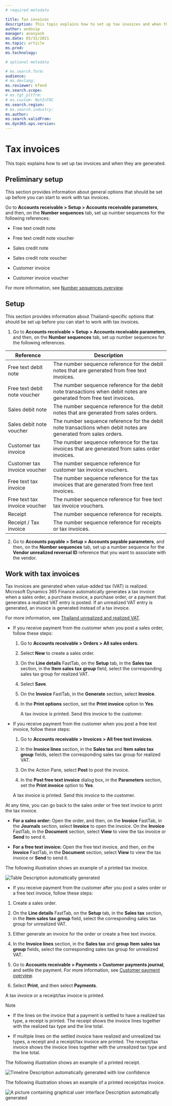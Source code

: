 ```yaml
---
# required metadata

title: Tax invoices
description: This topic explains how to set up tax invoices and when they are generated.
author: andosip
manager: anasyash
ms.date: 03/31/2021
ms.topic: article
ms.prod:
ms.technology: 

# optional metadata

# ms.search.form:
audience: 
# ms.devlang: 
ms.reviewer: kfend
ms.search.scope:
# ms.tgt_pltfrm: 
# ms.custom: NotInTOC
ms.search.region: 
# ms.search.industry:
ms.author: 
ms.search.validFrom: 
ms.dyn365.ops.version:
---
```


# Tax invoices

This topic explains how to set up tax invoices and when they are
generated.

## Preliminary setup

This section provides information about general options that should be
set up before you can start to work with tax invoices.

Go to **Accounts receivable &gt; Setup &gt; Accounts receivable
parameters**, and then, on the **Number sequences** tab, set up number
sequences for the following references:

-   Free text credit note

-   Free text credit note voucher

-   Sales credit note

-   Sales credit note voucher

-   Customer invoice

-   Customer invoice voucher

For more information, see [Number sequences overview](https://docs.microsoft.com/dynamics365/fin-ops-core/fin-ops/organization-administration/number-sequence-overview).

## Setup

This section provides information about Thailand-specific options that
should be set up before you can start to work with tax invoices.

1.  Go to **Accounts receivable &gt; Setup &gt; Accounts receivable
    parameters**, and then, on the **Number sequences** tab, set up
    number sequences for the following references.

| **Reference** | **Description** |
|-------------------------|-------------------------|
| Free text debit note | The number sequence reference for the debit notes that are generated from free text invoices. |
| Free text debit note voucher | The number sequence reference for the debit note transactions when debit notes are generated from free text invoices. |
| Sales debit note | The number sequence reference for the debit notes that are generated from sales orders. |
| Sales debit note voucher | The number sequence reference for the debit note transactions when debit notes are generated from sales orders. |
| Customer tax invoice | The number sequence reference for the tax invoices that are generated from sales order invoices. |
| Customer tax invoice voucher | The number sequence reference for customer tax invoice vouchers. |
| Free text tax invoice | The number sequence reference for the tax invoices that are generated from free text invoices. |
| Free text tax invoice voucher | The number sequence reference for free text tax invoice vouchers. |
| Receipt | The number sequence reference for receipts. |
| Receipt / Tax invoice | The number sequence reference for receipts or tax invoices. |


2.  Go to **Accounts payable &gt; Setup &gt; Accounts payable
    parameters**, and then, on the **Number sequences** tab, set up a
    number sequence for the **Vendor unrealized reversal ID** reference
    that you want to associate with the vendor.

## Work with tax invoices

Tax invoices are generated when value-added tax (VAT) is realized.
Microsoft Dynamics 365 Finance automatically generates a tax invoice
when a sales order, a purchase invoice, a purchase order, or a payment
that generates a realized VAT entry is posted. If an unrealized VAT
entry is generated, an invoice is generated instead of a tax invoice.

For more information, see [Thailand unrealized and realized VAT](\apac-tha-unrealized-vat.md).

-   If you receive payment from the customer when you post a sales
    order, follow these steps:

    1.  Go to **Accounts receivable &gt; Orders &gt; All sales orders**.

    2.  Select **New** to create a sales order.

    3.  On the **Line details** FastTab, on the **Setup** tab, in the
 **Sales tax** section, in the **Item sales tax** **group**
        field, select the corresponding sales tax group for realized
        VAT.

    4.  Select **Save**.

    5.  On the **Invoice** FastTab, in the **Generate** section, select
 **Invoice**.

    6.  In the **Print options** section, set the **Print invoice**
        option to **Yes**.

        A tax invoice is printed. Send this invoice to the customer.

-   If you receive payment from the customer when you post a free text
    invoice, follow these steps:

    1.  Go to **Accounts receivable &gt; Invoices &gt; All free text
    invoices**.

    2.  In the **Invoice lines** section, in the **Sales tax** and **Item
    sales tax** **group** fields, select the corresponding sales tax
    group for realized VAT.

    3.  On the Action Pane, select **Post** to post the invoice.

    4.  In the **Post free text invoice** dialog box, in the **Parameters**
    section, set the **Print invoice** option to **Yes**.

    A tax invoice is printed. Send this invoice to the customer.

At any time, you can go back to the sales order or free text invoice
to print the tax invoice.

- **For a sales order:** Open the order, and then, on the **Invoice**
    FastTab, in the **Journals** section, select **Invoice** to open the
    invoice. On the **Invoice** FastTab, in the **Document** section,
    select **View** to view the tax invoice or **Send** to send it.

- **For a free text invoice:** Open the free text invoice, and then,
    on the **Invoice** FastTab, in the **Document** section, select
 **View** to view the tax invoice or **Send** to send it.

The following illustration shows an example of a printed tax invoice.

![Table Description automatically generated](media/apac-tha-tax-invoices-tax-invoice.png)

-   If you receive payment from the customer after you post a sales
    order or a free text invoice, follow these steps:

1.  Create a sales order.

2.  On the **Line details** FastTab, on the **Setup** tab, in the
 **Sales tax** section, in the **Item sales tax** **group** field,
    select the corresponding sales tax group for unrealized VAT.

3.  Either generate an invoice for the order or create a free text
    invoice.

4.  In the **Invoice lines** section, in the **Sales tax** and **group**
 **Item sales tax** **group** fields, select the corresponding sales
    tax group for unrealized VAT.

5.  Go to **Accounts receivable &gt; Payments &gt; Customer payments
    journal**, and settle the payment. For more information, see
    [Customer payment overview](https://docs.microsoft.com/dynamics365/finance/cash-bank-management/tasks/customer-payment-overview).

6.  Select **Print**, and then select **Payments**.

A tax invoice or a receipt/tax invoice is printed.

> [!NOTE]
>
>-   If the lines on the invoice that a payment is settled to have a
    realized tax type, a receipt is printed. The receipt shows the
    invoice lines together with the realized tax type and the line
    total.
>
>-   If multiple lines on the settled invoice have realized and
    unrealized tax types, a receipt and a receipt/tax invoice are
    printed. The receipt/tax invoice shows the invoice lines together
    with the unrealized tax type and the line total.

The following illustration shows an example of a printed receipt.

![Timeline Description automatically generated with low confidence](media/apac-tha-tax-invoices-receipt.png)


The following illustration shows an example of a printed receipt/tax
invoice.

![A picture containing graphical user interface Description automatically generated](media/apac-tha-tax-invoices-receipt-tax-invoice.png)

